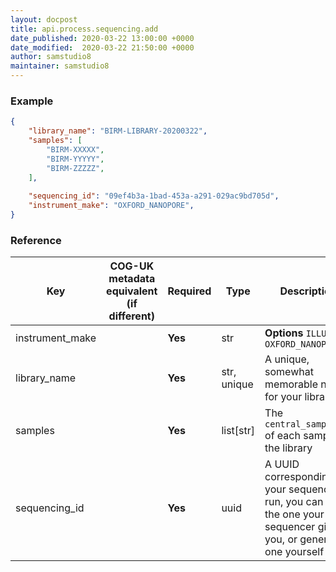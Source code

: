 ```yaml
---
layout: docpost
title: api.process.sequencing.add
date_published: 2020-03-22 13:00:00 +0000
date_modified:  2020-03-22 21:50:00 +0000
author: samstudio8
maintainer: samstudio8
---
```


### Example

```json
{
    "library_name": "BIRM-LIBRARY-20200322",
    "samples": [
        "BIRM-XXXXX",
        "BIRM-YYYYY",
        "BIRM-ZZZZZ",
    ],
    
    "sequencing_id": "09ef4b3a-1bad-453a-a291-029ac9bd705d",
    "instrument_make": "OXFORD_NANOPORE",
}
```

### Reference

| Key                  | COG-UK metadata equivalent (if different)   | Required | Type       | Description                           |
|----------------------|-------------------------------|----------|------------|---------------------------------------|
| instrument_make        |                               | **Yes**      | str        | **Options** `ILLUMINA`, `OXFORD_NANOPORE` |
| library_name    |                                    | **Yes**      | str, unique        | A unique, somewhat memorable name for your library. |
| samples              |                               | **Yes**      | list[str] | The `central_sample_id` of each sample in the library |
| sequencing_id        |                               | **Yes**      | uuid        | A UUID corresponding to your sequencing run, you can use the one your sequencer gives you, or generate one yourself |
